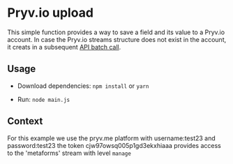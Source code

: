 # Pryv.io upload

This simple function provides a way to save a field and its value to a Pryv.io account. In case the Pryv.io streams structure does not exist in the account, it creats in a subsequent [API batch call](https://api.pryv.com/reference/#call-batch).

## Usage

- Download dependencies: `npm install` or `yarn`

- Run: `node main.js`

## Context

For this example we use the pryv.me platform with username:test23 and password:test23 the token cjw97owsq005p1gd3ekxhiaaa provides access to the 'metaforms' stream with level `manage`

